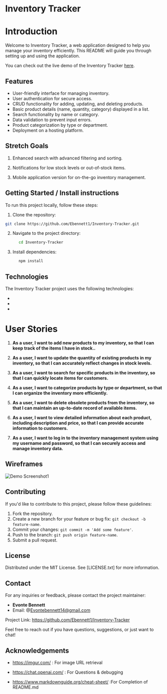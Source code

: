 # Inventory Tracker
# Introduction

Welcome to Inventory Tracker, a web application designed to help you manage your inventory efficiently. This README will guide you through setting up and using the application.




You can check out the live demo of the Inventory Tracker [here]().

## Features

- User-friendly interface for managing inventory.
- User authentication for secure access.
- CRUD functionality for adding, updating, and deleting products.
- Basic product details (name, quantity, category) displayed in a list.
- Search functionality by name or category.
- Data validation to prevent input errors.
- Product categorization by type or department.
- Deployment on a hosting platform.

## Stretch Goals

1. Enhanced search with advanced filtering and sorting.

2. Notifications for low stock levels or out-of-stock items.

3. Mobile application version for on-the-go inventory management.


## Getting Started / Install instructions

To run this project locally, follow these steps:

1. Clone the repository:

```bash
git clone https://github.com/Ebennett1/Inventory-Tracker.git

```

2. Navigate to the project directory:
```bash
      cd Inventory-Tracker
```
3. Install dependencies:
```bash
      npm install
```



## Technologies

The Inventory Tracker project uses the following technologies:

- 
- 
- 

# User Stories

1. **As a user, I want to add new products to my inventory, so that I can keep track of the items I have in stock..**
   

2. **As a user, I want to update the quantity of existing products in my inventory, so that I can accurately reflect changes in stock levels.**
   

3. **As a user, I want to search for specific products in the inventory, so that I can quickly locate items for customers.**
  

4. **As a user, I want to categorize products by type or department, so that I can organize the inventory more efficiently.**


5. **As a user, I want to delete obsolete products from the inventory, so that I can maintain an up-to-date record of available items.** 


6. **As a user, I want to view detailed information about each product, including description and price, so that I can provide accurate information to customers.**


7. **As a user, I want to log in to the inventory management system using my username and password, so that I can securely access and manage inventory data.**

  

## Wireframes


![Demo Screenshot1]()





## Contributing

If you'd like to contribute to this project, please follow these guidelines:

1. Fork the repository.
2. Create a new branch for your feature or bug fix: `git checkout -b feature-name`.
3. Commit your changes: `git commit -m 'Add some feature'`.
4. Push to the branch: `git push origin feature-name`.
5. Submit a pull request.


## License

Distributed under the MIT License. See [LICENSE.txt] for more information.



## Contact

For any inquiries or feedback, please contact the project maintainer:

- **Evonte Bennett**
- Email: @Evontebennett14@gmail.com

Project Link: https://github.com/Ebennett1/Inventory-Tracker

Feel free to reach out if you have questions, suggestions, or just want to chat!


## Acknowledgements

- https://imgur.com/ : For image URL retrieval

- https://chat.openai.com/ : For Questions & debugging

- https://www.markdownguide.org/cheat-sheet/ :For Completion of README.md